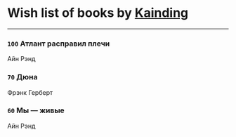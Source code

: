 # Wish list of books by [Kainding](https://plus.google.com/102220567175253488762)
---

### `100` Атлант расправил плечи
Айн Рэнд

### `70` Дюна
Фрэнк Герберт

### `60` Мы — живые
Айн Рэнд

